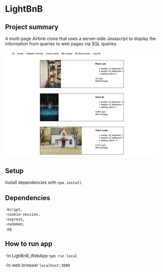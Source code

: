 # LightBnB

## Project summary

A multi-page Airbnb clone that uses a server-side Javascript to display the information from queries to web pages via SQL queries.

![front page](img/lightbnb.png)

## Setup

Install dependencies with `npm install`.

## Dependencies

    -bcrypt,
    -cookie-session,
    -express,
    -nodemon,
    -pg

## How to run app

-In LighBnB_WebApp
`npm run local`

-In web browser
`localhost:3000`
